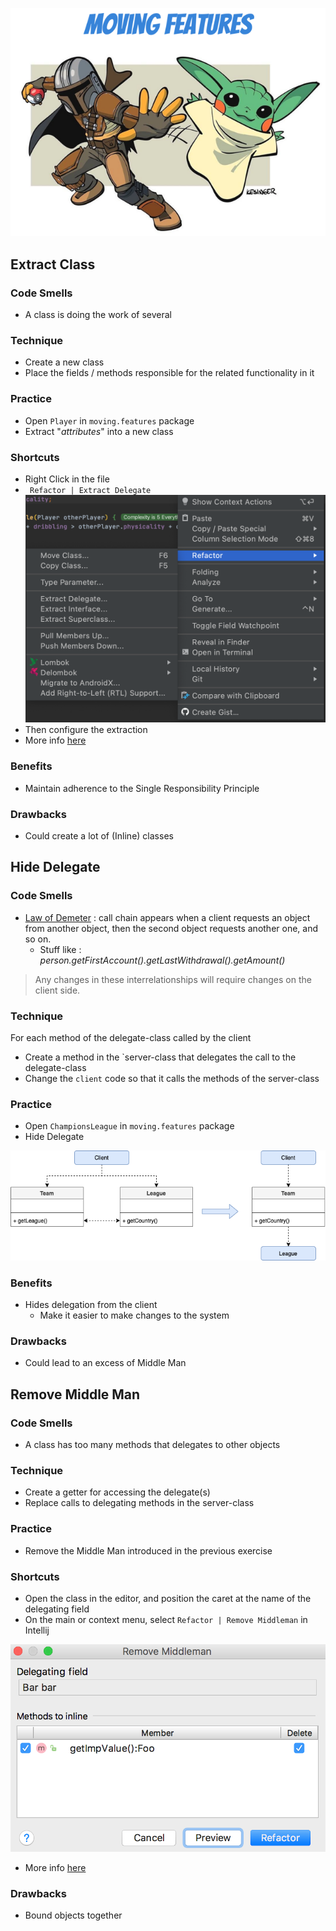 ![refactoring-journey](img/2-moving-features.png)

## Extract Class
### Code Smells
* A class is doing the work of several

### Technique
* Create a new class
* Place the fields / methods responsible for the related functionality in it

### Practice
* Open `Player` in `moving.features` package
* Extract "*attributes*" into a new class 

### Shortcuts
* Right Click in the file
* ` Refactor | Extract Delegate`
![extract class](img/extract-delegate.png)
* Then configure the extraction
* More info [here](https://www.jetbrains.com/help/idea/extract-into-class-refactorings.html#extract_delegate)

### Benefits
* Maintain adherence to the Single Responsibility Principle

### Drawbacks
* Could create a lot of (Inline) classes

## Hide Delegate
### Code Smells
* [Law of Demeter](https://en.wikipedia.org/wiki/Law_of_Demeter) : call chain appears when a client requests an object from another object, then the second object requests another one, and so on. 
    * Stuff like : *person.getFirstAccount().getLastWithdrawal().getAmount()*
> Any changes in these interrelationships will require changes on the client side.

### Technique
For each method of the delegate-class called by the client
* Create a method in the `server-class that delegates the call to the delegate-class
* Change the `client` code so that it calls the methods of the server-class

### Practice
* Open `ChampionsLeague` in `moving.features` package
* Hide Delegate

![hide delegate](img/hideDelegate.png)

### Benefits
* Hides delegation from the client
   * Make it easier to make changes to the system

### Drawbacks
* Could lead to an excess of Middle Man

## Remove Middle Man
### Code Smells
* A class has too many methods that delegates to other objects

### Technique
* Create a getter for accessing the delegate(s)
* Replace calls to delegating methods in the server-class

### Practice
* Remove the Middle Man introduced in the previous exercise

### Shortcuts
* Open the class in the editor, and position the caret at the name of the delegating field
* On the main or context menu, select `Refactor | Remove Middleman` in Intellij

![hide delegate](img/removeMiddleman.png)
* More info [here](https://www.jetbrains.com/help/idea/remove-middleman.html)

### Drawbacks
* Bound objects together